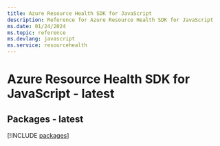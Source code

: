 ```yaml
---
title: Azure Resource Health SDK for JavaScript
description: Reference for Azure Resource Health SDK for JavaScript
ms.date: 01/24/2024
ms.topic: reference
ms.devlang: javascript
ms.service: resourcehealth
---
```

# Azure Resource Health SDK for JavaScript - latest
## Packages - latest
[!INCLUDE [packages](resource-health-index.md)]